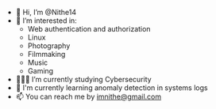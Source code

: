 - 👋 Hi, I’m @Nithe14
- 👀 I’m interested in: 
    - Web authentication and authorization
    - Linux
    - Photography
    - Filmmaking
    - Music
    - Gaming
- 👨🏻‍🎓 I’m currently studying Cybersecurity
- 🌱 I'm currently learning anomaly detection in systems logs
- 📫 You can reach me by imnithe@gmail.com

<!---
Nithe14/Nithe14 is a ✨ special ✨ repository because its `README.md` (this file) appears on your GitHub profile.
You can click the Preview link to take a look at your changes.
--->
